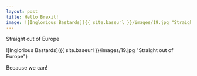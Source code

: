 ```yaml
---
layout: post
title: Hello Brexit!
image: ![Inglorious Bastards]({{ site.baseurl }}/images/19.jpg "Straight out of Europe")
---
```


Straight out of Europe

![Inglorious Bastards]({{ site.baseurl }}/images/19.jpg "Straight out of Europe")

Because we can!